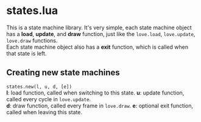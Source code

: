 
# states.lua
This is a state machine library. It's very simple, each state machine object has a **load**, **update**, and **draw** function, just like the `love.load`, `love.update`, `love.draw` functions.  
Each state machine object also has a **exit** function, which is called when that state is left.

## Creating new state machines
`states.new(l, u, d, [e])`  
__l__: load function, called when switching to this state.
__u__: update function, called every cycle in `love.update`.  
__d__: draw function, called every frame in `love.draw`.
__e__: optional exit function, called when leaving this state.
